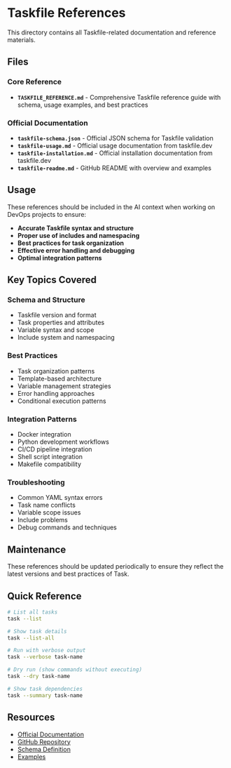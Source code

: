 # Taskfile References

This directory contains all Taskfile-related documentation and reference materials.

## Files

### Core Reference
- **`TASKFILE_REFERENCE.md`** - Comprehensive Taskfile reference guide with schema, usage examples, and best practices

### Official Documentation
- **`taskfile-schema.json`** - Official JSON schema for Taskfile validation
- **`taskfile-usage.md`** - Official usage documentation from taskfile.dev
- **`taskfile-installation.md`** - Official installation documentation from taskfile.dev
- **`taskfile-readme.md`** - GitHub README with overview and examples

## Usage

These references should be included in the AI context when working on DevOps projects to ensure:

- **Accurate Taskfile syntax and structure**
- **Proper use of includes and namespacing**
- **Best practices for task organization**
- **Effective error handling and debugging**
- **Optimal integration patterns**

## Key Topics Covered

### Schema and Structure
- Taskfile version and format
- Task properties and attributes
- Variable syntax and scope
- Include system and namespacing

### Best Practices
- Task organization patterns
- Template-based architecture
- Variable management strategies
- Error handling approaches
- Conditional execution patterns

### Integration Patterns
- Docker integration
- Python development workflows
- CI/CD pipeline integration
- Shell script integration
- Makefile compatibility

### Troubleshooting
- Common YAML syntax errors
- Task name conflicts
- Variable scope issues
- Include problems
- Debug commands and techniques

## Maintenance

These references should be updated periodically to ensure they reflect the latest versions and best practices of Task.

## Quick Reference

```bash
# List all tasks
task --list

# Show task details
task --list-all

# Run with verbose output
task --verbose task-name

# Dry run (show commands without executing)
task --dry task-name

# Show task dependencies
task --summary task-name
```

## Resources

- [Official Documentation](https://taskfile.dev/)
- [GitHub Repository](https://github.com/go-task/task)
- [Schema Definition](https://taskfile.dev/schema.json)
- [Examples](https://github.com/go-task/task/tree/main/examples)
